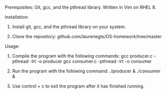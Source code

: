 Prerequisites:
Git, gcc, and the pthread library.
Written in Vim on RHEL 8.

Installation: 
1. Install git, gcc, and the pthread library on your system. 

2. Clone the repository: github.com/laurenegts/OS-homework/tree/master

Usage:
1. Compile the program with the following commands:
gcc producer.c -pthread -lrt -o producer
gcc consumer.c -pthread -lrt -o consumer

2. Run the program with the following command:
./producer & ./consumer &

3. Use control + c to exit the program after it has finished running.
